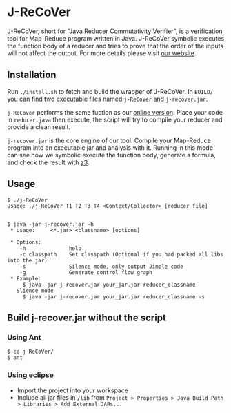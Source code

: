 # J-ReCoVer   
J-ReCoVer, short for "Java Reducer Commutativity Verifier", is a verification tool for Map-Reduce program written in Java.
J-ReCoVer symbolic executes the function body of a reducer and tries to prove that the order of the inputs will not
affect the output.
For more details please visit [our website](http://jrecover.iis.sinica.edu.tw/).

## Installation

Run ```./install.sh``` to fetch and build the wrapper of J-ReCoVer. In ```BUILD/``` you can find two executable files named
```j-ReCoVer``` and ```j-recover.jar```. 

```j-ReCover``` performs the same fuction as our [online version](http://jrecover.iis.sinica.edu.tw/editor/1).
Place your code in ```reducer.java``` then execute, the script will try to compile your reducer and provide a clean result.

```j-recover.jar``` is the core engine of our tool. Compile your Map-Reduce program into an executable jar and analysis
with it. Running in this mode can see how we symbolic execute the function body, generate a formula, and check the result with [z3](https://github.com/Z3Prover/z3).


## Usage
```
$ ./j-ReCoVer
Usage: ./j-ReCoVer T1 T2 T3 T4 <Context/Collector> [reducer file]


$ java -jar j-recover.jar -h
 * Usage:     <*.jar> <classname> [options] 

 * Options:
    -h              help
    -c classpath    Set classpath (Optional if you had packed all libs into the jar)
    -s              Silence mode, only output Jimple code
    -g              Generate control flow graph
 * Example:
     $ java -jar j-recover.jar your_jar.jar reducer_classname
   Slience mode 
     $ java -jar j-recover.jar your_jar.jar reducer_classname -s
```


## Build j-recover.jar without the script
### Using Ant
```
$ cd j-ReCoVer/
$ ant
```
### Using eclipse
* Import the project into your workspace
* Include all jar files in `/lib` from `Project > Properties > Java Build Path > Libraries > Add External JARs...`
